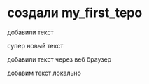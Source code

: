 # создали my_first_tepo

добавили текст 

супер новый текст

добавили текст через веб браузер

добавим текст локально
